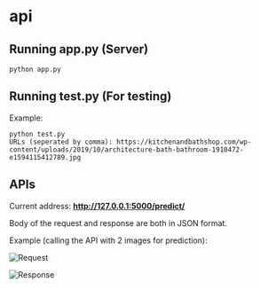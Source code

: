 # api
## Running app.py (Server)
```
python app.py
```
## Running test.py (For testing)
Example:
```
python test.py
URLs (seperated by comma): https://kitchenandbathshop.com/wp-content/uploads/2019/10/architecture-bath-bathroom-1910472-e1594115412789.jpg
```
## APIs
Current address: **http://127.0.0.1:5000/predict/**

Body of the request and response are both in JSON format.

Example (calling the API with 2 images for prediction):

![Request](https://2.pik.vn/2021903d0b73-6ed9-4369-9dbc-b71eb4cae01d.jpg)

![Response](https://2.pik.vn/2021d3dcf428-cab4-4ee0-85dd-eb019ebffbc5.jpg)
